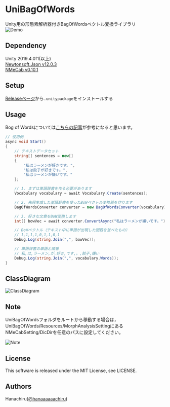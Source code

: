 # UniBagOfWords
Unity用の形態素解析器付きBagOfWordsベクトル変換ライブラリ  
![Demo](https://user-images.githubusercontent.com/46705432/104748490-27898680-5795-11eb-98e9-92a05e2ec5ac.gif)

## Dependency
Unity 2019.4.0f1(以上)  
[Newtonsoft.Json v12.0.3](https://github.com/JamesNK/Newtonsoft.Json/)  
[NMeCab v0.10.1](https://github.com/komutan/NMeCab)

## Setup
[Releaseページ](https://github.com/hanachiru/UniBagOfWords/releases/tag/v1.0.0)から`.unitypackage`をインストールする

## Usage
Bog of Wordsについては[こちらの記事](https://qiita.com/kazukiii/items/d717add45bbc76a71430)が参考になると思います。

```cs:sample.cs
// 使用例
async void Start()
{
    // テキストデータセット
    string[] sentences = new[]
    {
        "私はラーメンが好きです。",
        "私は餃子が好きです。",
        "私はラーメンが嫌いです。"
    };

    // 1. まずは単語辞書を作る必要があります
    Vocabulary vocabulary = await Vocabulary.Create(sentences);

    // 2. 先程生成した単語辞書を使ったBoWベクトル変換器を作ります
    BagOfWordsConverter converter = new BagOfWordsConverter(vocabulary);

    // 3. 好きな文章をBoW変換します
    int[] bowVec = await converter.ConvertAsync("私はラーメンが嫌いです。");

    // BoWベクトル（テキスト中に単語が出現した回数を並べたもの）
    // 1,1,1,1,0,1,1,0,1
    Debug.Log(string.Join(",", bowVec));

    // 単語辞書の単語と順番
    // 私,は,ラーメン,が,好き,です,。,餃子,嫌い
    Debug.Log(string.Join(",", vocabulary.Words));
}
```
## ClassDiagram
![ClassDiagram](https://user-images.githubusercontent.com/46705432/104749276-f5c4ef80-5795-11eb-8d19-067ba16dc6cc.png)

## Note
UniBagOfWordsフォルダをルートから移動する場合は，UniBagOfWords/Resources/MorphAnalysisSettingにあるNMeCabSetting/DicDirを任意のパスに設定してください。　


![Note](https://user-images.githubusercontent.com/46705432/104748864-82bb7900-5795-11eb-9322-9d8a70f29537.png)

## License
This software is released under the MIT License, see LICENSE.

## Authors
Hanachiru([@hanaaaaaachiru](https://twitter.com/hanaaaaaachiru))
